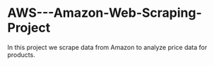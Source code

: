 # AWS---Amazon-Web-Scraping-Project
In this project we scrape data from Amazon to analyze price data for products.
